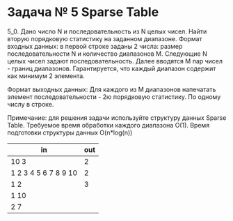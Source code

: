 Задача № 5 Sparse Table
========================
5_0. Дано число N и последовательность из N целых чисел. Найти вторую порядковую статистику на заданном диапазоне.
Формат входных данных: в первой строке заданы 2 числа: размер последовательности N и количество диапазонов M. Следующие N целых чисел задают последовательность. Далее вводятся M пар чисел - границ диапазонов.  Гарантируется, что каждый диапазон содержит как минимум 2 элемента.

Формат выходных данных: Для каждого из M диапазонов напечатать элемент последовательности - 2ю порядковую статистику. По одному числу в строке.

Примечание: для решения задачи используйте структуру данных Sparse Table. Требуемое время обработки каждого диапазона O(1). Время подготовки структуры данных O(n*log(n))

in | out
--- | ---
10 3 | 2
1 2 3 4 5 6 7 8 9 10 | 2
1 2 | 3
1 10 |
2 7 |
